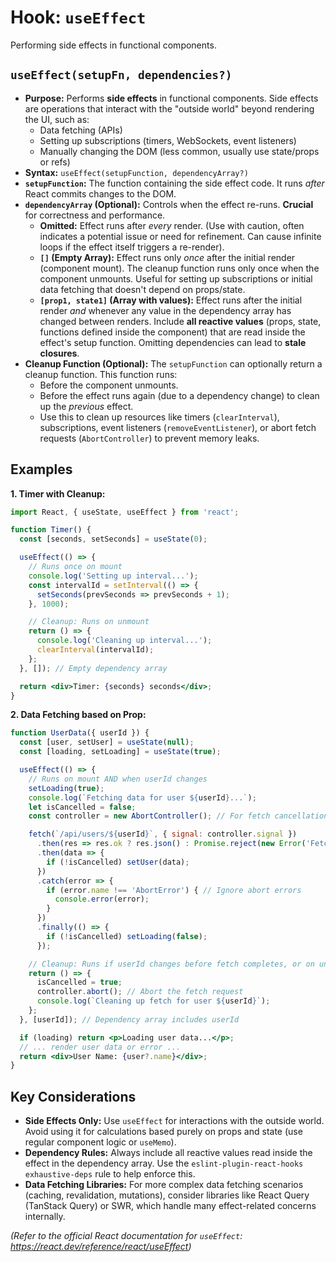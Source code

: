 # Hook: `useEffect`

Performing side effects in functional components.

## `useEffect(setupFn, dependencies?)`

*   **Purpose:** Performs **side effects** in functional components. Side effects are operations that interact with the "outside world" beyond rendering the UI, such as:
    *   Data fetching (APIs)
    *   Setting up subscriptions (timers, WebSockets, event listeners)
    *   Manually changing the DOM (less common, usually use state/props or refs)
*   **Syntax:** `useEffect(setupFunction, dependencyArray?)`
*   **`setupFunction`:** The function containing the side effect code. It runs *after* React commits changes to the DOM.
*   **`dependencyArray` (Optional):** Controls when the effect re-runs. **Crucial** for correctness and performance.
    *   **Omitted:** Effect runs after *every* render. (Use with caution, often indicates a potential issue or need for refinement. Can cause infinite loops if the effect itself triggers a re-render).
    *   **`[]` (Empty Array):** Effect runs only *once* after the initial render (component mount). The cleanup function runs only once when the component unmounts. Useful for setting up subscriptions or initial data fetching that doesn't depend on props/state.
    *   **`[prop1, state1]` (Array with values):** Effect runs after the initial render *and* whenever any value in the dependency array has changed between renders. Include **all reactive values** (props, state, functions defined inside the component) that are read inside the effect's setup function. Omitting dependencies can lead to **stale closures**.
*   **Cleanup Function (Optional):** The `setupFunction` can optionally return a cleanup function. This function runs:
    *   Before the component unmounts.
    *   Before the effect runs again (due to a dependency change) to clean up the *previous* effect.
    *   Use this to clean up resources like timers (`clearInterval`), subscriptions, event listeners (`removeEventListener`), or abort fetch requests (`AbortController`) to prevent memory leaks.

## Examples

**1. Timer with Cleanup:**

```jsx
import React, { useState, useEffect } from 'react';

function Timer() {
  const [seconds, setSeconds] = useState(0);

  useEffect(() => {
    // Runs once on mount
    console.log('Setting up interval...');
    const intervalId = setInterval(() => {
      setSeconds(prevSeconds => prevSeconds + 1);
    }, 1000);

    // Cleanup: Runs on unmount
    return () => {
      console.log('Cleaning up interval...');
      clearInterval(intervalId);
    };
  }, []); // Empty dependency array

  return <div>Timer: {seconds} seconds</div>;
}
```

**2. Data Fetching based on Prop:**

```jsx
function UserData({ userId }) {
  const [user, setUser] = useState(null);
  const [loading, setLoading] = useState(true);

  useEffect(() => {
    // Runs on mount AND when userId changes
    setLoading(true);
    console.log(`Fetching data for user ${userId}...`);
    let isCancelled = false;
    const controller = new AbortController(); // For fetch cancellation

    fetch(`/api/users/${userId}`, { signal: controller.signal })
      .then(res => res.ok ? res.json() : Promise.reject(new Error('Fetch failed')))
      .then(data => {
        if (!isCancelled) setUser(data);
      })
      .catch(error => {
        if (error.name !== 'AbortError') { // Ignore abort errors
          console.error(error);
        }
      })
      .finally(() => {
        if (!isCancelled) setLoading(false);
      });

    // Cleanup: Runs if userId changes before fetch completes, or on unmount
    return () => {
      isCancelled = true;
      controller.abort(); // Abort the fetch request
      console.log(`Cleaning up fetch for user ${userId}`);
    };
  }, [userId]); // Dependency array includes userId

  if (loading) return <p>Loading user data...</p>;
  // ... render user data or error ...
  return <div>User Name: {user?.name}</div>;
}
```

## Key Considerations

*   **Side Effects Only:** Use `useEffect` for interactions with the outside world. Avoid using it for calculations based purely on props and state (use regular component logic or `useMemo`).
*   **Dependency Rules:** Always include all reactive values read inside the effect in the dependency array. Use the `eslint-plugin-react-hooks` `exhaustive-deps` rule to help enforce this.
*   **Data Fetching Libraries:** For more complex data fetching scenarios (caching, revalidation, mutations), consider libraries like React Query (TanStack Query) or SWR, which handle many effect-related concerns internally.

*(Refer to the official React documentation for `useEffect`: https://react.dev/reference/react/useEffect)*
